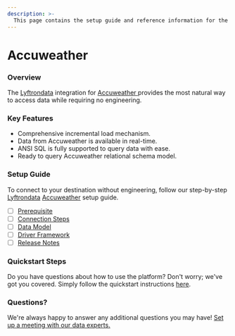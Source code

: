 ```yaml
---
description: >-
  This page contains the setup guide and reference information for the Accuweather source connector.
---
```


# Accuweather

### Overview

The [Lyftrondata](https://www.lyftrondata.com/) integration for [Accuweather](https://www.lyftrondata.com/integration/accuweather/)[ ](https://www.lyftrondata.com/integration/accuweather/)provides the most natural way to access data while requiring no engineering.

### Key Features

* Comprehensive incremental load mechanism.
* Data from Accuweather is available in real-time.&#x20;
* ANSI SQL is fully supported to query data with ease.
* Ready to query Accuweather relational schema model.

### Setup Guide

To connect to your destination without engineering, follow our step-by-step [Lyftrondata](https://www.lyftrondata.com/)  [Accuweather](https://www.lyftrondata.com/integration/accuweather/) setup guide.

* [ ] [Prerequisite](../../weather-analytics/accuweather/prerequisite.md)
* [ ] [Connection Steps](../../weather-analytics/accuweather/connection-steps.md)
* [ ] [Data Model](../../weather-analytics/accuweather/data-model/)
* [ ] [Driver Framework](../../weather-analytics/accuweather/driver-framework/)
* [ ] [Release Notes](../../weather-analytics/accuweather/release-notes.md)

### Quickstart Steps

Do you have questions about how to use the platform? Don't worry; we've got you covered. Simply follow the quickstart instructions [here](../../../quickstart-steps.md).

### Questions? <a href="#questions" id="questions"></a>

We're always happy to answer any additional questions you may have! [Set up a meeting with our data experts.](https://www.lyftrondata.com/book-a-meeting/)

